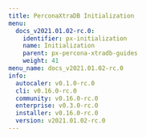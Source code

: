 ```yaml
---
title: PerconaXtraDB Initialization
menu:
  docs_v2021.01.02-rc.0:
    identifier: px-initialization
    name: Initialization
    parent: px-percona-xtradb-guides
    weight: 41
menu_name: docs_v2021.01.02-rc.0
info:
  autocaler: v0.1.0-rc.0
  cli: v0.16.0-rc.0
  community: v0.16.0-rc.0
  enterprise: v0.3.0-rc.0
  installer: v0.16.0-rc.0
  version: v2021.01.02-rc.0
---
```



